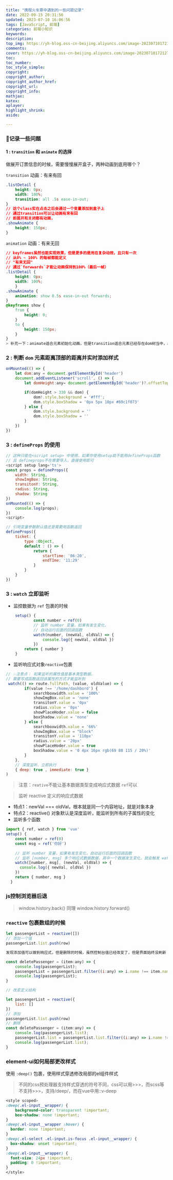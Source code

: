 ```yaml
---
title: "携程火车票中遇到的一些问题记录"
date: 2022-09-15 20:31:56
updated: 2023-07-10 16:06:56
tags: [JavaScript, 前端]
categories: 前端小知识
keywords:
description:
top_img: https://yh-blog.oss-cn-beijing.aliyuncs.com/image-20230710172127376.png
comments:
cover: https://yh-blog.oss-cn-beijing.aliyuncs.com/image-20230710172127376.png
toc:
toc_number:
toc_style_simple:
copyright:
copyright_author:
copyright_author_href:
copyright_url:
copyright_info:
mathjax:
katex:
aplayer:
highlight_shrink:
aside:

---
```


### 📑记录一些问题
#### 1 : `transition` 和 `animate` 的选择

做展开订票信息的时候，需要慢慢展开盒子，两种动画到底用哪个？

`transition` 动画：有来有回

```css
.listDetail {
    height: 0px;
    width: 100%;
    transition: all .5s ease-in-out;
}
// 这个class实在点击之后会通过一个变量添加到盒子上 
// 通过transition可以让动画有来有回
// 即展开和关闭都有动画，
.showAnimate {
    height: 150px;
}
```

`animation` 动画：有来无回

```css
// keyframes虽然也能实现效果，但是更多的是用在复杂动效，且只有一次
// 从0% ~ 100% 的每帧都能定义
// "有来无回"
// 通过`forwwards`才能让动画保持到100%（最后一帧） 
.listDetail {
    height: 0px;
    width: 100%;
    }
.showAnimate {
    animation: show 0.5s ease-in-out forwards;
}
@keyframes show {
    from {
        height: 0;
    }
    to {
        height: 150px;
    }
}
> 补充一下：animate适合元素初始化动画，但是transition适合元素已经存在dom树当中，animate是在元素插入dom树时候执行的动画。
```

### 2 : 判断 `dom` 元素距离顶部的距离并实时添加样式

```javascript
onMounted(() => {
    let dom:any = document.getElementById('header')
    document.addEventListener('scroll', () => {
        let domHeight:any= document.getElementById('header')?.offsetTop

        if(domHeight > 330 && dom) {
            dom!.style.background = '#fff';
            dom.style.boxShadow = '0px 5px 10px #89c1f073'
        } else {
            dom.style.background = ''
            dom.style.boxShadow = ''
        }
    })
})
```

### 3 : `defineProps` 的使用

```javascript
// 这种只能在<script setup> 中使用，如果你使用setup就不能用defineProps函数
// 且 defineprops不在需要导入，直接使用即可
<script setup lang='ts'>
const props = defineProps({
    width: String,
    showImgBox: String,
    transitonY: String,
    radius: String,
    shadow: String
})
onMounted(() => {
    console.log(props);
})
<script>

// 引用变量参数默认值还是需要用函数返回
defineProps({
    ticket: {
        type :Object,
        default : () => {
            return {
                startTime: '06:20',
                endTIme: '11:29'
            }
        }
    }
})
```

### 3 : `watch` 立即监听

- 监控数据为 `ref` 包裹的时候

```javascript
    setup() {
            const number = ref(0)
            // 监听 number 变量，如果有发生变化，
            // 自动运行后面的回调函数
            watch(number, (newVal, oldVal) => {
                console.log({ newVal, oldVal })
            })
        return { number }
    }
```

- 监听响应式对象`reactive`包裹

```javascript
// 💥注意点： 如果监听的属性值是基本类型数据，
// 需要写成函数返回该属性的方式才能监听到
 watch(() => route.fullPath, (value, oldValue) => {
        if(value !== '/home/dashbord') {
            searchboxwidth.value = '100%'
            showImgBox.value = 'none'
            transitonY.value = '0px'
            radius.value = '0px'
            showPlaceHoder.value = false
            boxShadow.value = 'none'
        } else {
            searchboxwidth.value = '66%'
            showImgBox.value = "block"
            transitonY.value = '110px'
            radius.value = '20px'
            showPlaceHoder.value = true
            boxShadow.value = '0 4px 16px rgb(69 88 115 / 20%)'
        }        
    },
    // 深度监听、立即执行
    { deep: true , immediate: true }
)
```

> 注意：`reative`不能让基本数据类型变成响应式数据 `ref`可以


> 监听 reactive 定义的响应式数据


-  特点1：newVal === oldVal，根本就是同一个内容地址，就是对象本身 
-  特点2：reactive() 对象默认是深度监听，能监听到所有的子属性的变化 
-  监听多个函数 

```javascript
import { ref, watch } from 'vue'
setup() {
    const number = ref(0)
    const msg = ref('你好')
    
    // 监听 number 变量，如果有发生变化，自动运行后面的回调函数
    // 监听 [number, msg] 多个响应式数据数据，其中一个数据发生变化，就会触发 watch 回调函数
    watch([number, msg], (newVal, oldVal) => {
      console.log({ newVal, oldVal })
    })
    return { number, msg }
  }
```

### js控制浏览器后退

> window.history.back()
同理
window.history.forward()


### `reactive` 包裹数组的时候

```javascript
let passengerList = reactive([])
// 添加一个值
passengerList.list.push(row)

发现添加值可以做到响应式，但是删除的时候，虽然控制台值已经改变了，但是界面始终没刷新

const deletePassenger = (item:any) => {
    console.log(passengerList);
    passengerList = passengerList.filter((i:any) => i.name !== item.name) 
    console.log(passengerList);
}

// 改变定义结构

let passengerList = reactive({
    list: []
})
// 添加
passengerList.list.push(row)
// 删除
const deletePassenger = (item:any) => {
    console.log(passengerList.list);
    passengerList.list = passengerList.list.filter((i:any) => i.name !== item.name)
    console.log(passengerList.list);   
}
```

### element-ui如何局部更改样式

使用 `:deep()` 包裹，使用样式穿透修改局部的el组件样式

> 不同的css预处理器支持样式穿透的符号不同，css可以用>>>，而scss等不支持>>>，支持/deep/，而在vue中用::v-deep


```css
<style scoped>
:deep(.el-input__wrapper) {
    background-color: transparent !important;
    box-shadow: none !important;
}
:deep(.el-input__wrapper :hover) {
  border: none !important;
}
:deep(.el-select .el-input.is-focus .el-input__wrapper) {
  box-shadow: unset !important;
}
:deep(.el-input__wrapper) {
  font-size: 24px !important;
  padding: 0 !important;
}           
</style>
```
